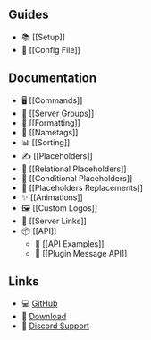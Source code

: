 ## Guides
* 📚 [[Setup]]
* 📄 [[Config File]]

## Documentation
* 🖥️ [[Commands]]
* 👥 [[Server Groups]]
* 🎨 [[Formatting]]
* 📛 [[Nametags]]
* 📊 [[Sorting]]
* ✍️ [[Placeholders]]
* 🔗 [[Relational Placeholders]]
* 🔀 [[Conditional Placeholders]]
* 📝 [[Placeholders Replacements]]
* ✨ [[Animations]]
* 🖼️ [[Custom Logos]]
* 🔗 [[Server Links]]
* 📦 [[API]]
    * 📝 [[API Examples]]
    * 📝 [[Plugin Message API]]

## Links
* 💻 [GitHub](https://github.com/WiIIiam278/Velocitab)
* 📂 [Download](https://modrinth.com/plugin/velocitab)
* 💬 [Discord Support](https://discord.gg/tVYhJfyDWG)
